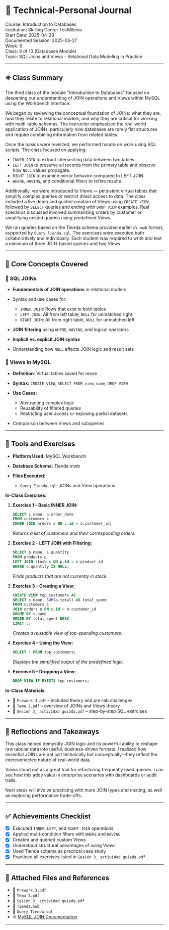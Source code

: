 # 🧠 Technical-Personal Journal

Course: Introduction to Databases  
Institution: Skilling Center TecMilenio  
Start Date: 2025-04-29  
Documented Session: 2025-05-27  
Week: 6  
Class: 3 of 10 (Databases Module)  
Topic: SQL Joins and Views – Relational Data Modeling in Practice

---

## ✳️ Class Summary

The third class of the module "Introduction to Databases" focused on deepening our understanding of JOIN operations and Views within MySQL using the Workbench interface.

We began by reviewing the conceptual foundation of JOINs: what they are, how they relate to relational models, and why they are critical for working with multi-table schemas. The instructor emphasized the real-world application of JOINs, particularly how databases are rarely flat structures and require combining information from related tables.

Once the basics were revisited, we performed hands-on work using SQL scripts. The class focused on applying:

* `INNER JOIN` to extract intersecting data between two tables.
* `LEFT JOIN` to preserve all records from the primary table and observe how `NULL` values propagate.
* `RIGHT JOIN` to examine mirror behavior compared to LEFT JOIN.
* `WHERE`, `HAVING`, and conditional filters to refine results.

Additionally, we were introduced to Views — persistent virtual tables that simplify complex queries or restrict direct access to data. The class included a live demo and guided creation of Views using `CREATE VIEW`, followed by `SELECT` queries and ending with `DROP VIEW` examples. Real scenarios discussed involved summarizing orders by customer or simplifying nested queries using predefined Views.

We ran queries based on the Tienda schema provided earlier in `.mwb` format, supported by `Query Tienda.sql`. The exercises were executed both collaboratively and individually. Each student was required to write and test a minimum of three JOIN-based queries and two Views.

---

## 🔶 Core Concepts Covered

### 🔹 SQL JOINs

* **Fundamentals of JOIN operations** in relational models
* Syntax and use cases for:

  * `INNER JOIN`: Rows that exist in both tables
  * `LEFT JOIN`: All from left table, `NULL` for unmatched right
  * `RIGHT JOIN`: All from right table, `NULL` for unmatched left
* **JOIN filtering** using `WHERE`, `HAVING`, and logical operators
* **Implicit vs. explicit JOIN syntax**
* Understanding how `NULL` affects JOIN logic and result sets

### 🔹 Views in MySQL

* **Definition**: Virtual tables saved for reuse
* **Syntax:** `CREATE VIEW`, `SELECT FROM view_name`, `DROP VIEW`
* **Use Cases:**

  * Abstracting complex logic
  * Reusability of filtered queries
  * Restricting user access or exposing partial datasets
* Comparison between Views and subqueries

---

## 🧪 Tools and Exercises

* **Platform Used:** MySQL Workbench
* **Database Schema:** Tienda.mwb
* **Files Executed:**

  * `Query Tienda.sql`: JOINs and View operations

**In-Class Exercises:**

1. **Exercise 1 – Basic INNER JOIN:**

   ```sql
   SELECT c.name, o.order_date
   FROM customers c
   INNER JOIN orders o ON c.id = o.customer_id;
   ```

   *Returns a list of customers and their corresponding orders.*

2. **Exercise 2 – LEFT JOIN with Filtering:**

   ```sql
   SELECT p.name, s.quantity
   FROM products p
   LEFT JOIN stock s ON p.id = s.product_id
   WHERE s.quantity IS NULL;
   ```

   *Finds products that are not currently in stock.*

3. **Exercise 3 – Creating a View:**

   ```sql
   CREATE VIEW top_customers AS
   SELECT c.name, SUM(o.total) AS total_spent
   FROM customers c
   JOIN orders o ON c.id = o.customer_id
   GROUP BY c.name
   ORDER BY total_spent DESC
   LIMIT 5;
   ```

   *Creates a reusable view of top-spending customers.*

4. **Exercise 4 – Using the View:**

   ```sql
   SELECT * FROM top_customers;
   ```

   *Displays the simplified output of the predefined logic.*

5. **Exercise 5 – Dropping a View:**

   ```sql
   DROP VIEW IF EXISTS top_customers;
   ```

**In-Class Materials:**

* 📄 `Prework 3.pdf` – included theory and pre-lab challenges
* 📄 `Tema 3.pdf` – overview of JOINs and Views theory
* 📄 `Sesión 3_ actividad guiada.pdf` – step-by-step SQL exercises

---

## 🧭 Reflections and Takeaways

This class helped demystify JOIN logic and its powerful ability to reshape raw tabular data into useful, business-driven formats. I realized how essential JOINs are not just technically but conceptually—they reflect the interconnected nature of real-world data.

Views stood out as a great tool for refactoring frequently used queries. I can see how this adds value in enterprise scenarios with dashboards or audit trails.

Next steps will involve practicing with more JOIN types and nesting, as well as exploring performance trade-offs.

---

## ✅ Achievements Checklist

* [x] Executed `INNER`, `LEFT`, and `RIGHT JOIN` operations
* [x] Applied multi-condition filters with `WHERE` and `HAVING`
* [x] Created and queried custom Views
* [x] Understood structural advantages of using Views
* [x] Used Tienda schema as practical case study
* [x] Practiced all exercises listed in `Sesión 3_ actividad guiada.pdf`

---

## 📎 Attached Files and References

* 📄 `Prework 3.pdf`
* 📄 `Tema 3.pdf`
* 📄 `Sesión 3_ actividad guiada.pdf`
* 📁 `Tienda.mwb`
* 📁 `Query Tienda.sql`
* 🌐 [MySQL JOIN Documentation](https://dev.mysql.com/doc/)

---


